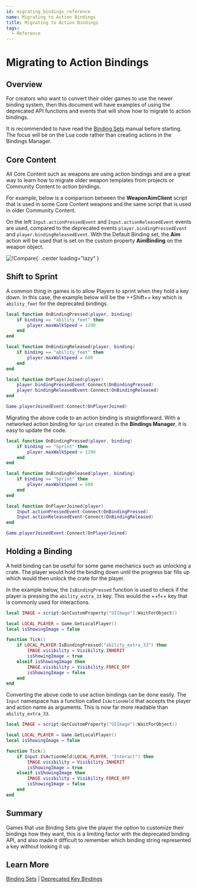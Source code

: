 ```yaml
---
id: migrating_bindings_reference
name: Migrating to Action Bindings
title: Migrating to Action Bindings
tags:
  - Reference
---
```


# Migrating to Action Bindings

## Overview

For creators who want to convert their older games to use the newer binding system, then this document will have examples of using the deprecated API functions and events that will show how to migrate to action bindings.

It is recommended to have read the [Binding Sets](../references/binding_sets.md) manual before starting. The focus will be on the Lua code rather than creating actions in the Bindings Manager.

## Core Content

All Core Content such as weapons are using action bindings and are a great way to learn how to migrate older weapon templates from projects or Community Content to action bindings.

For example, below is a comparison between the **WeaponAimClient** script that is used in some Core Content weapons and the same script that is used in older Community Content.

On the left `Input.actionPressedEvent` and `Input.actionReleasedEvent` events are used, compared to the deprecated events `player.bindingPressedEvent` and `player.bindingReleasedEvent`. With the Default Binding set, the **Aim** action will be used that is set on the custom property **AimBinding** on the weapon object.

![!Compare](../img/MigrateBindings/compare.png){: .center loading="lazy" }

## Shift to Sprint

A common thing in games is to allow Players to sprint when they hold a key down. In this case, the example below will be the ++Shift++ key which is `ability_feet` for the deprecated bindings.

```lua title="Deprecated Binding Example" hl_lines="2 8 14 15"
local function OnBindingPressed(player, binding)
    if binding == "ability_feet" then
        player.maxWalkSpeed = 1200
    end
end

local function OnBindingReleased(player, binding)
    if binding == "ability_feet" then
        player.maxWalkSpeed = 600
    end
end

local function OnPlayerJoined(player)
    player.bindingPressedEvent:Connect(OnBindingPressed)
    player.bindingReleasedEvent:Connect(OnBindingReleased)
end

Game.playerJoinedEvent:Connect(OnPlayerJoined)
```

Migrating the above code to an action binding is straightforward. With a networked action binding for `Sprint` created in the **Bindings Manager**, it is easy to update the code.

```lua title="Action Binding Example" hl_lines="2 8 14 15"
local function OnBindingPressed(player, binding)
    if binding == "Sprint" then
        player.maxWalkSpeed = 1200
    end
end

local function OnBindingReleased(player, binding)
    if binding == "Sprint" then
        player.maxWalkSpeed = 600
    end
end

local function OnPlayerJoined(player)
    Input.actionPressedEvent:Connect(OnBindingPressed)
    Input.actionReleasedEvent:Connect(OnBindingReleased)
end

Game.playerJoinedEvent:Connect(OnPlayerJoined)
```

## Holding a Binding

A held binding can be useful for some game mechanics such as unlocking a crate. The player would hold the binding down until the progress bar fills up which would then unlock the crate for the player.

In the example below, the `IsBindingPressed` function is used to check if the player is pressing the `ability_extra_33` key. This would the ++f++ key that is commonly used for interactions.

```lua title="Deprecated Binding Example" hl_lines="7"
local IMAGE = script:GetCustomProperty("UIImage"):WaitForObject()

local LOCAL_PLAYER = Game.GetLocalPlayer()
local isShowingImage = false

function Tick()
    if LOCAL_PLAYER:IsBindingPressed("ability_extra_33") then
        IMAGE.visibility = Visibility.INHERIT
        isShowingImage = true
    elseif isShowingImage then
        IMAGE.visibility = Visibility.FORCE_OFF
        isShowingImage = false
    end
end
```

Converting the above code to use action bindings can be done easily. The `Input` namespace has a function called `IsActionHeld` that accepts the player and action name as arguments. This is now far more readable than `ability_extra_33`.

```lua title="Action Binding Example" hl_lines="7"
local IMAGE = script:GetCustomProperty("UIImage"):WaitForObject()

local LOCAL_PLAYER = Game.GetLocalPlayer()
local isShowingImage = false

function Tick()
    if Input.IsActionHeld(LOCAL_PLAYER, "Interact") then
        IMAGE.visibility = Visibility.INHERIT
        isShowingImage = true
    elseif isShowingImage then
        IMAGE.visibility = Visibility.FORCE_OFF
        isShowingImage = false
    end
end
```

## Summary

Games that use Binding Sets give the player the option to customize their bindings how they want, this is a limiting factor with the deprecated binding API, and also made it difficult to remember which binding string represented a key without looking it up.

## Learn More

[Binding Sets](../references/binding_sets.md) | [Deprecated Key Bindings](https://github.com/ManticoreGamesInc/platform-documentation/blob/development/src/api/key_bindings.md)
